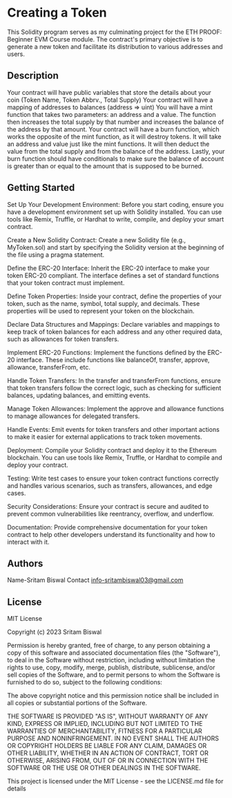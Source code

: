# Creating a Token

This Solidity program serves as my culminating project for the ETH PROOF: Beginner EVM Course module. The contract's primary objective is to generate a new token and facilitate its distribution to various addresses and users.

## Description
Your contract will have public variables that store the details about your coin (Token Name, Token Abbrv., Total Supply)
Your contract will have a mapping of addresses to balances (address => uint)
You will have a mint function that takes two parameters: an address and a value. The function then increases the total supply by that number and increases the balance of the address by that amount.
Your contract will have a burn function, which works the opposite of the mint function, as it will destroy tokens. It will take an address and value just like the mint functions. It will then deduct the value from the total supply and from the balance of the address.
Lastly, your burn function should have conditionals to make sure the balance of account is greater than or equal to the amount that is supposed to be burned.

## Getting Started

Set Up Your Development Environment:
Before you start coding, ensure you have a development environment set up with Solidity installed. You can use tools like Remix, Truffle, or Hardhat to write, compile, and deploy your smart contract.

Create a New Solidity Contract:
Create a new Solidity file (e.g., MyToken.sol) and start by specifying the Solidity version at the beginning of the file using a pragma statement.

Define the ERC-20 Interface:
Inherit the ERC-20 interface to make your token ERC-20 compliant. The interface defines a set of standard functions that your token contract must implement.

Define Token Properties:
Inside your contract, define the properties of your token, such as the name, symbol, total supply, and decimals. These properties will be used to represent your token on the blockchain.

Declare Data Structures and Mappings:
Declare variables and mappings to keep track of token balances for each address and any other required data, such as allowances for token transfers.

Implement ERC-20 Functions:
Implement the functions defined by the ERC-20 interface. These include functions like balanceOf, transfer, approve, allowance, transferFrom, etc.

Handle Token Transfers:
In the transfer and transferFrom functions, ensure that token transfers follow the correct logic, such as checking for sufficient balances, updating balances, and emitting events.

Manage Token Allowances:
Implement the approve and allowance functions to manage allowances for delegated transfers.

Handle Events:
Emit events for token transfers and other important actions to make it easier for external applications to track token movements.

Deployment:
Compile your Solidity contract and deploy it to the Ethereum blockchain. You can use tools like Remix, Truffle, or Hardhat to compile and deploy your contract.

Testing:
Write test cases to ensure your token contract functions correctly and handles various scenarios, such as transfers, allowances, and edge cases.

Security Considerations:
Ensure your contract is secure and audited to prevent common vulnerabilities like reentrancy, overflow, and underflow.

Documentation:
Provide comprehensive documentation for your token contract to help other developers understand its functionality and how to interact with it.



## Authors

Name-Sritam Biswal
Contact info-sritambiswal03@gmail.com


## License

MIT License

Copyright (c) 2023 Sritam Biswal

Permission is hereby granted, free of charge, to any person obtaining a copy
of this software and associated documentation files (the "Software"), to deal
in the Software without restriction, including without limitation the rights
to use, copy, modify, merge, publish, distribute, sublicense, and/or sell
copies of the Software, and to permit persons to whom the Software is
furnished to do so, subject to the following conditions:

The above copyright notice and this permission notice shall be included in all
copies or substantial portions of the Software.

THE SOFTWARE IS PROVIDED "AS IS", WITHOUT WARRANTY OF ANY KIND, EXPRESS OR
IMPLIED, INCLUDING BUT NOT LIMITED TO THE WARRANTIES OF MERCHANTABILITY,
FITNESS FOR A PARTICULAR PURPOSE AND NONINFRINGEMENT. IN NO EVENT SHALL THE
AUTHORS OR COPYRIGHT HOLDERS BE LIABLE FOR ANY CLAIM, DAMAGES OR OTHER
LIABILITY, WHETHER IN AN ACTION OF CONTRACT, TORT OR OTHERWISE, ARISING FROM,
OUT OF OR IN CONNECTION WITH THE SOFTWARE OR THE USE OR OTHER DEALINGS IN THE
SOFTWARE.

This project is licensed under the MIT License - see the LICENSE.md file for details
